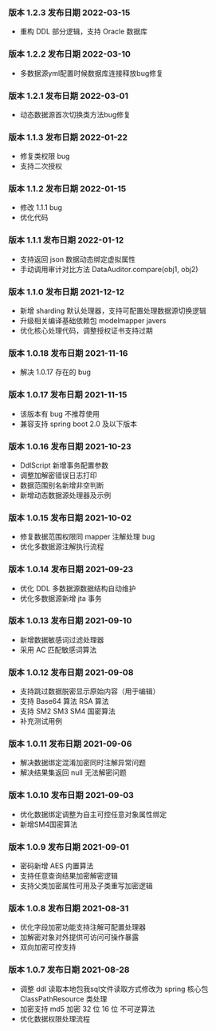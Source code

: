 
### 版本 1.2.3 发布日期 2022-03-15

- 重构 DDL 部分逻辑，支持 Oracle 数据库

### 版本 1.2.2 发布日期 2022-03-10

- 多数据源yml配置时候数据库连接释放bug修复

### 版本 1.2.1 发布日期 2022-03-01

- 动态数据源首次切换类方法bug修复

### 版本 1.1.3 发布日期 2022-01-22

- 修复类权限 bug
- 支持二次授权

### 版本 1.1.2 发布日期 2022-01-15

- 修改 1.1.1 bug
- 优化代码

### 版本 1.1.1 发布日期 2022-01-12

- 支持返回 json 数据动态绑定虚拟属性
- 手动调用审计对比方法 DataAuditor.compare(obj1, obj2)

### 版本 1.1.0 发布日期 2021-12-12

- 新增 sharding 默认处理器，支持可配置处理数据源切换逻辑
- 升级相关编译基础依赖包 modelmapper javers
- 优化核心处理代码，调整授权证书支持过期

### 版本 1.0.18 发布日期 2021-11-16

- 解决 1.0.17 存在的 bug

### 版本 1.0.17 发布日期 2021-11-15

- 该版本有 bug 不推荐使用
- 兼容支持 spring boot 2.0 及以下版本

### 版本 1.0.16 发布日期 2021-10-23

- DdlScript 新增事务配置参数
- 调整加解密错误日志打印
- 数据范围别名新增非空判断
- 新增动态数据源处理器及示例

### 版本 1.0.15 发布日期 2021-10-02

- 修复数据范围权限同 mapper 注解处理 bug
- 优化多数据源注解执行流程

### 版本 1.0.14 发布日期 2021-09-23

- 优化 DDL 多数据源数据结构自动维护
- 优化多数据源新增 jta 事务

### 版本 1.0.13 发布日期 2021-09-10

- 新增数据敏感词过滤处理器
- 采用 AC 匹配敏感词算法

### 版本 1.0.12 发布日期 2021-09-08

- 支持跳过数据脱密显示原始内容（用于编辑）
- 支持 Base64 算法 RSA 算法
- 支持 SM2  SM3  SM4 国密算法
- 补充测试用例

### 版本 1.0.11 发布日期 2021-09-06

- 解决数据绑定混淆加密同时注解异常问题
- 解决结果集返回 null 无法解密问题

### 版本 1.0.10 发布日期 2021-09-03

- 优化数据绑定调整为自主可控任意对象属性绑定
- 新增SM4国密算法

### 版本 1.0.9 发布日期 2021-09-01

- 密码新增 AES 内置算法
- 支持任意查询结果加密解密逻辑
- 支持父类加密属性可用及子类重写加密逻辑

### 版本 1.0.8 发布日期 2021-08-31

- 优化字段加密功能支持注解可配置处理器
- 加解密对象对外提供可访问可操作暴露
- 双向加密可控支持

### 版本 1.0.7 发布日期 2021-08-28

- 调整 ddl 读取本地包我sql文件读取方式修改为 spring 核心包 ClassPathResource 类处理
- 加密支持 md5 加密 32 位 16 位 不可逆算法
- 优化数据权限处理流程
